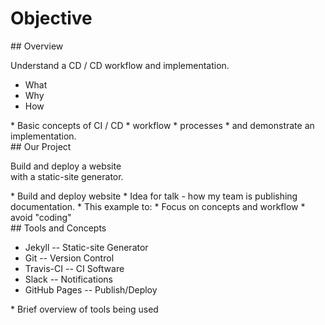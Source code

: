 # Objective
<section>
## Overview

Understand a CD / CD workflow and implementation.

* What
* Why
* How

<aside class="notes">
* Basic concepts of CI / CD
* workflow
* processes
* and demonstrate an implementation.

</aside>
</section>
<!-- -->

<section>
## Our Project

Build and deploy a website<br /> with a static-site generator.

<aside class="notes">
* Build and deploy website
* Idea for talk -  how my team is publishing documentation.
* This example to:
  * Focus on concepts and workflow
  * avoid "coding"

</aside>
</section>
<!-- -->

<section>
## Tools and Concepts

* Jekyll -- Static-site Generator
* Git -- Version Control
* Travis-CI -- CI Software
* Slack -- Notifications
* GitHub Pages -- Publish/Deploy

<aside class="notes">
* Brief overview of tools being used
</aside>
</section>
<!-- -->

